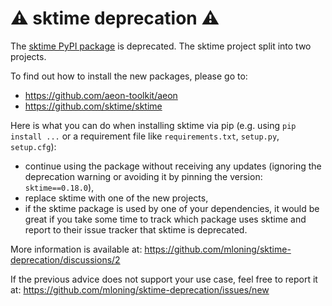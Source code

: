 # ⚠️ sktime deprecation ⚠️

The [sktime PyPI package](https://pypi.org/project/sktime/) is deprecated.
The sktime project split into two projects.

To find out how to install the new packages, please go to:

* <https://github.com/aeon-toolkit/aeon>
* <https://github.com/sktime/sktime>

Here is what you can do when installing sktime via pip (e.g. using `pip install ...` or a requirement file like `requirements.txt`, `setup.py`, `setup.cfg`):

* continue using the package without receiving any updates (ignoring the deprecation warning or avoiding it by pinning the version: `sktime==0.18.0`),
* replace sktime with one of the new projects,
* if the sktime package is used by one of your dependencies, it would be great if you take some time to track which package uses sktime and report to their issue tracker that sktime is deprecated.

More information is available at:
<https://github.com/mloning/sktime-deprecation/discussions/2>

If the previous advice does not support your use case, feel free to report it at:
<https://github.com/mloning/sktime-deprecation/issues/new>
